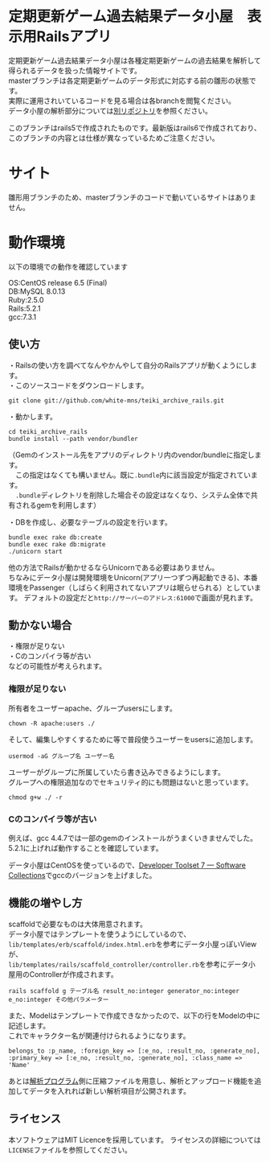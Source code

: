 # 定期更新ゲーム過去結果データ小屋　表示用Railsアプリ
定期更新ゲーム過去結果データ小屋は各種定期更新ゲームの過去結果を解析して得られるデータを扱った情報サイトです。  
masterブランチは各定期更新ゲームのデータ形式に対応する前の雛形の状態です。  
実際に運用されいているコードを見る場合は各branchを閲覧ください。  
データ小屋の解析部分については[別リポジトリ](https://github.com/white-mns/teiki_archive_parse)を参照ください。

このブランチはrails5で作成されたものです。最新版はrails6で作成されており、このブランチの内容とは仕様が異なっているためご注意ください。

# サイト
雛形用ブランチのため、masterブランチのコードで動いているサイトはありません。 

# 動作環境
以下の環境での動作を確認しています  
  
OS:CentOS release 6.5 (Final)  
DB:MySQL 8.0.13  
Ruby:2.5.0  
Rails:5.2.1  
gcc:7.3.1

## 使い方
・Railsの使い方を調べてなんやかんやして自分のRailsアプリが動くようにします。  
・このソースコードをダウンロードします。  

    git clone git://github.com/white-mns/teiki_archive_rails.git

・動かします。  

    cd teiki_archive_rails
    bundle install --path vendor/bundler
（Gemのインストール先をアプリのディレクトリ内のvendor/bundleに指定します。  
　この指定はなくても構いません。既に`.bundle`内に該当設定が指定されています。  
　`.bundle`ディレクトリを削除した場合その設定はなくなり、システム全体で共有されるgemを利用します）  

・DBを作成し、必要なテーブルの設定を行います。
 
    bundle exec rake db:create
    bundle exec rake db:migrate
    ./unicorn start
    
他の方法でRailsが動かせるならUnicornである必要はありません。  
ちなみにデータ小屋は開発環境をUnicorn(アプリ一つずつ再起動できる)、本番環境をPassenger（しばらく利用されてないアプリは眠らせられる）としています。
デフォルトの設定だと`http://サーバーのアドレス:61000`で画面が見れます。

## 動かない場合
・権限が足りない  
・Cのコンパイラ等が古い  
などの可能性が考えられます。

### 権限が足りない
所有者をユーザーapache、グループusersにします。

    chown -R apache:users ./
  
そして、編集しやすくするために等で普段使うユーザーをusersに追加します。

    usermod -aG グループ名 ユーザー名
    
ユーザーがグループに所属していたら書き込みできるようにします。  
グループへの権限追加なのでセキュリティ的にも問題はないと思っています。

    chmod g+w ./ -r

### Cのコンパイラ等が古い

例えば、gcc 4.4.7では一部のgemのインストールがうまくいきませんでした。  
5.2.1に上げれば動作することを確認しています。

データ小屋はCentOSを使っているので、[Developer Toolset 7 &mdash; Software Collections](https://www.softwarecollections.org/en/scls/rhscl/devtoolset-7/)でgccのバージョンを上げました。

## 機能の増やし方
scaffoldで必要なものは大体用意されます。  
データ小屋ではテンプレートを使うようにしているので、  
`lib/templates/erb/scaffold/index.html.erb`を参考にデータ小屋っぽいViewが、  
`lib/templates/rails/scaffold_controller/controller.rb`を参考にデータ小屋用のControllerが作成されます。  

    rails scaffold g テーブル名 result_no:integer generator_no:integer e_no:integer その他パラメーター

また、Modelはテンプレートで作成できなかったので、以下の行をModelの中に記述します。  
これでキャラクター名が関連付けられるようになります。

	belongs_to :p_name, :foreign_key => [:e_no, :result_no, :generate_no], :primary_key => [:e_no, :result_no, :generate_no], :class_name => 'Name'

あとは[解析プログラム](https://github.com/white-mns/teiki_archive_parse)側に圧縮ファイルを用意し、解析とアップロード機能を追加してデータを入れれば新しい解析項目が公開されます。

## ライセンス
本ソフトウェアはMIT Licenceを採用しています。 ライセンスの詳細については`LICENSE`ファイルを参照してください。
